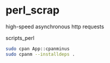 # perl_scrap
high-speed asynchronous http requests

scripts_perl
```bash
sudo cpan App::cpanminus
sudo cpanm --installdeps .
```

